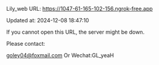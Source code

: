 Lily_web URL: https://1047-61-165-102-156.ngrok-free.app

Updated at: 2024-12-08 18:47:10

If you cannot open this URL, the server might be down.

Please contact: 

goley04@foxmail.com Or Wechat:GL_yeaH